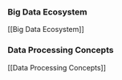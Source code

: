 
### Big Data Ecosystem
[[Big Data Ecosystem]]
### Data Processing Concepts
[[Data Processing Concepts]]
